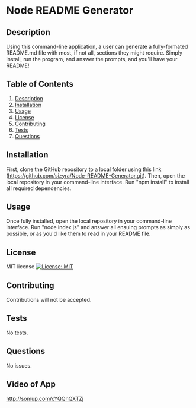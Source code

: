# Node README Generator

## Description
Using this command-line application, a user can generate a fully-formated README.md file with most, if not all, sections they might require. Simply install, run the program, and answer the prompts, and you'll have your README!

## Table of Contents
1. [Description](#Description)
2. [Installation](#Installation)
3. [Usage](#Usage)
4. [License](#License)
5. [Contributing](#Contributing)
6. [Tests](#Tests)
7. [Questions](#Questions)

## Installation
First, clone the GitHub repository to a local folder using this link (https://github.com/sizyra/Node-README-Generator.git). Then, open the local repository in your command-line interface. Run "npm install" to install all required dependencies.

## Usage
Once fully installed, open the local repository in your command-line interface. Run "node index.js" and answer all ensuing prompts as simply as possible, or as you'd like them to read in your README file.

## License
MIT license [![License: MIT](https://img.shields.io/badge/License-MIT-yellow.svg)](https://opensource.org/licenses/MIT)

## Contributing
Contributions will not be accepted.

## Tests
No tests.

## Questions
No issues.


## Video of App
http://somup.com/cYQQnQXTZj
